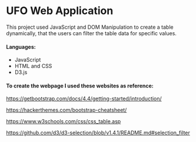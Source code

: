
# UFO Web Application


This project used JavaScript and DOM Manipulation to create a table dynamically, that the users can filter the table data for specific values. 

#### Languages: 

  * JavaScript
  * HTML and CSS 
  * D3.js


#### To create the webpage I used these websites as reference:

https://getbootstrap.com/docs/4.4/getting-started/introduction/

https://hackerthemes.com/bootstrap-cheatsheet/

https://www.w3schools.com/css/css_table.asp

https://github.com/d3/d3-selection/blob/v1.4.1/README.md#selection_filter







